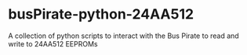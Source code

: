 # busPirate-python-24AA512
A collection of python scripts to interact with the Bus Pirate to read and write to 24AA512 EEPROMs
